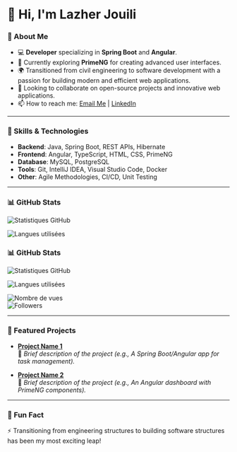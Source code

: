# 👋 Hi, I'm Lazher Jouili

### 🌟 About Me
- 💻 **Developer** specializing in **Spring Boot** and **Angular**.
- 🌱 Currently exploring **PrimeNG** for creating advanced user interfaces.
- 🌍 Transitioned from civil engineering to software development with a passion for building modern and efficient web applications.
- 🤝 Looking to collaborate on open-source projects and innovative web applications.
- 📫 How to reach me: [Email Me](lazher.jouili.job@gmail.com) | [LinkedIn](https://www.linkedin.com/in/lazher-jouili/)

---

### 🚀 Skills & Technologies
- **Backend**: Java, Spring Boot, REST APIs, Hibernate
- **Frontend**: Angular, TypeScript, HTML, CSS, PrimeNG
- **Database**: MySQL, PostgreSQL
- **Tools**: Git, IntelliJ IDEA, Visual Studio Code, Docker
- **Other**: Agile Methodologies, CI/CD, Unit Testing

---

### 📊 GitHub Stats
![Statistiques GitHub](https://github-readme-stats.vercel.app/api?username=Lazherjouili&show_icons=true&theme=radical)

![Langues utilisées](https://github-readme-stats.vercel.app/api/top-langs/?username=Lazherjouili&layout=compact&theme=radical)
### 📊 GitHub Stats

![Statistiques GitHub](https://github-readme-stats.vercel.app/api?username=Lazherjouili&show_icons=true&theme=radical&hide=issues,contribs)

![Langues utilisées](https://github-readme-stats.vercel.app/api/top-langs/?username=Lazherjouili&layout=compact&theme=radical&langs_count=6)

![Nombre de vues](https://komarev.com/ghpvc/?username=Lazherjouili&style=flat-square&color=blue)  
![Followers](https://img.shields.io/github/followers/Lazherjouili?style=social)

---

### 📂 Featured Projects

- **[Project Name 1](https://github.com/Lazherjouili/project1)**  
  📌 *Brief description of the project (e.g., A Spring Boot/Angular app for task management).*

- **[Project Name 2](https://github.com/Lazherjouili/project2)**  
  📌 *Brief description of the project (e.g., An Angular dashboard with PrimeNG components).*

---

### 🌟 Fun Fact
⚡ Transitioning from engineering structures to building software structures has been my most exciting leap!
